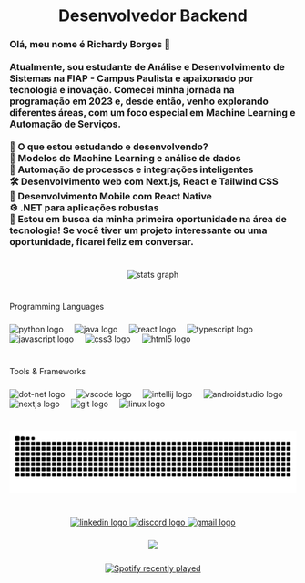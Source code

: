 <h1 align="center">Desenvolvedor Backend</h1>

###

<h3 align="left">Olá, meu nome é Richardy Borges 👋<br><br>Atualmente, sou estudante de Análise e Desenvolvimento de Sistemas na FIAP - Campus Paulista e apaixonado por tecnologia e inovação. Comecei minha jornada na programação em 2023 e, desde então, venho explorando diferentes áreas, com um foco especial em Machine Learning e Automação de Serviços.<br><br>📌 O que estou estudando e desenvolvendo?<br>🚀 Modelos de Machine Learning e análise de dados<br>🤖 Automação de processos e integrações inteligentes<br>🛠️ Desenvolvimento web com Next.js, React e Tailwind CSS<br>📱 Desenvolvimento Mobile com React Native<br>⚙️ .NET para aplicações robustas<br>💼 Estou em busca da minha primeira oportunidade na área de tecnologia! Se você tiver um projeto interessante ou uma oportunidade, ficarei feliz em conversar.</h3>

###

<h1 align="left"></h1>

###

<div align="center">
  <img src="https://github-readme-stats.vercel.app/api?username=RichardyBS&hide_title=true&hide_rank=false&show_icons=true&include_all_commits=true&count_private=true&disable_animations=false&theme=aura&locale=pt-br&hide_border=true&order=1" height="160" alt="stats graph"  />
</div>

###

<h1 align="left"></h1>

###

<p align="left">Programming Languages</p>

###

<div align="left">
  <img src="https://cdn.jsdelivr.net/gh/devicons/devicon/icons/python/python-original.svg" height="40" alt="python logo"  />
  <img width="12" />
  <img src="https://cdn.jsdelivr.net/gh/devicons/devicon/icons/java/java-original.svg" height="40" alt="java logo"  />
  <img width="12" />
  <img src="https://cdn.jsdelivr.net/gh/devicons/devicon/icons/react/react-original.svg" height="40" alt="react logo"  />
  <img width="12" />
  <img src="https://cdn.jsdelivr.net/gh/devicons/devicon/icons/typescript/typescript-original.svg" height="40" alt="typescript logo"  />
  <img width="12" />
  <img src="https://cdn.jsdelivr.net/gh/devicons/devicon/icons/javascript/javascript-original.svg" height="40" alt="javascript logo"  />
  <img width="12" />
  <img src="https://cdn.jsdelivr.net/gh/devicons/devicon/icons/css3/css3-original.svg" height="40" alt="css3 logo"  />
  <img width="12" />
  <img src="https://cdn.jsdelivr.net/gh/devicons/devicon/icons/html5/html5-original.svg" height="40" alt="html5 logo"  />
</div>

###

<h1 align="left"></h1>

###

<p align="left">Tools & Frameworks</p>

###

<div align="left">
  <img src="https://cdn.jsdelivr.net/gh/devicons/devicon/icons/dot-net/dot-net-original.svg" height="40" alt="dot-net logo"  />
  <img width="12" />
  <img src="https://cdn.jsdelivr.net/gh/devicons/devicon/icons/vscode/vscode-original.svg" height="40" alt="vscode logo"  />
  <img width="12" />
  <img src="https://cdn.jsdelivr.net/gh/devicons/devicon/icons/intellij/intellij-original.svg" height="40" alt="intellij logo"  />
  <img width="12" />
  <img src="https://cdn.jsdelivr.net/gh/devicons/devicon/icons/androidstudio/androidstudio-original.svg" height="40" alt="androidstudio logo"  />
  <img width="12" />
  <img src="https://cdn.jsdelivr.net/gh/devicons/devicon/icons/nextjs/nextjs-original.svg" height="40" alt="nextjs logo"  />
  <img width="12" />
  <img src="https://cdn.jsdelivr.net/gh/devicons/devicon/icons/git/git-original.svg" height="40" alt="git logo"  />
  <img width="12" />
  <img src="https://cdn.jsdelivr.net/gh/devicons/devicon/icons/linux/linux-original.svg" height="40" alt="linux logo"  />
</div>

###

<h1 align="left"></h1>

###

<img src="https://raw.githubusercontent.com/RichardyBS/RichardyBS/output/snake.svg" alt="Snake animation" />

###

<h1 align="left"></h1>

###

<div align="center">
  <a href="https://www.linkedin.com/in/richardybs/" target="_blank">
    <img src="https://raw.githubusercontent.com/maurodesouza/profile-readme-generator/master/src/assets/icons/social/linkedin/default.svg" width="52" height="40" alt="linkedin logo"  />
  </a>
  <a href="https://discord.com/users/zznagi" target="_blank">
    <img src="https://raw.githubusercontent.com/maurodesouza/profile-readme-generator/master/src/assets/icons/social/discord/default.svg" width="52" height="40" alt="discord logo"  />
  </a>
  <a href="richardybsoficial@gmail.com" target="_blank">
    <img src="https://raw.githubusercontent.com/maurodesouza/profile-readme-generator/master/src/assets/icons/social/gmail/default.svg" width="52" height="40" alt="gmail logo"  />
  </a>
</div>

###

<div align="center">
  <img height="200" src="https://media0.giphy.com/media/v1.Y2lkPTc5MGI3NjExN211aDB0dnRyOW5zMTJwbXlsc3htaWpudGFqamljbTNzY2ZqbTY3diZlcD12MV9pbnRlcm5hbF9naWZfYnlfaWQmY3Q9Zw/b29IZK1dP4aWs/giphy.gif"  />
</div>

###

<div align="center">
  <a href="https://open.spotify.com/user/212dfjcrlhjievhvsvbkdewui">
    <img src="https://spotify-recently-played-readme.vercel.app/api?user=212dfjcrlhjievhvsvbkdewui&count=3&unique=true" alt="Spotify recently played"  />
  </a>
</div>

###
